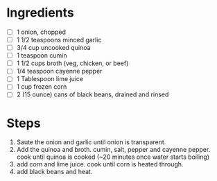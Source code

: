 # Ingredients

 - [ ] 1 onion, chopped
 - [ ] 1 1/2 teaspoons minced garlic
 - [ ] 3/4 cup uncooked quinoa
 - [ ] 1 teaspoon cumin
 - [ ] 1 1/2 cups broth (veg, chicken, or beef)
 - [ ] 1/4 teaspoon cayenne pepper
 - [ ] 1 Tablespoon lime juice
 - [ ] 1 cup frozen corn
 - [ ] 2 (15 ounce) cans of black beans, drained and rinsed

# Steps

1. Saute the onion and garlic until onion is transparent.
2. Add the quinoa and broth. cumin, salt, pepper and cayenne pepper. cook until quinoa is cooked (~20 minutes once water starts boiling)
3. add corn and lime juice. cook until corn is heated through.
4. add black beans and heat.
